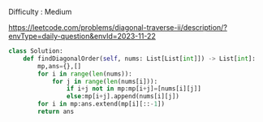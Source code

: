 Difficulty : Medium 

https://leetcode.com/problems/diagonal-traverse-ii/description/?envType=daily-question&envId=2023-11-22 

```python
class Solution:
    def findDiagonalOrder(self, nums: List[List[int]]) -> List[int]:
        mp,ans={},[]
        for i in range(len(nums)):
            for j in range(len(nums[i])):
                if i+j not in mp:mp[i+j]=[nums[i][j]]
                else:mp[i+j].append(nums[i][j])
        for i in mp:ans.extend(mp[i][::-1])
        return ans
```
